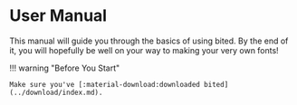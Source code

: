# User Manual

This manual will guide you through the basics of using bited. By the end of it,
you will hopefully be well on your way to making your very own fonts!

!!! warning "Before You Start"

    Make sure you've [:material-download:downloaded bited](../download/index.md).
